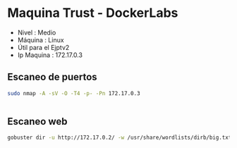 # Maquina Trust - DockerLabs

* Nivel : Medio
* Máquina : Linux
* Útil para el Ejptv2
* Ip Maquina : 172.17.0.3

## Escaneo de puertos

```bash
sudo nmap -A -sV -O -T4 -p- -Pn 172.17.0.3
```
```bash

```

## Escaneo web

```bash
gobuster dir -u http://172.17.0.2/ -w /usr/share/wordlists/dirb/big.txt -t 30 -x php,txt,htm
```
